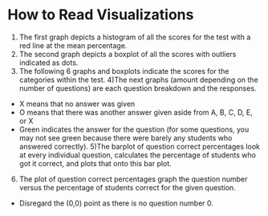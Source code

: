 # How to Read Visualizations
1) The first graph depicts a histogram of all the scores for the test with a red line at the mean percentage.
2) The second graph depicts a boxplot of all the scores with outliers indicated as dots.
3) The following 6 graphs and boxplots indicate the scores for the categories within the test.
4)The next graphs (amount depending on the number of questions) are each question breakdown and the responses.
 * X means that no answer was given
 * O means that there was another answer given aside from A, B, C, D, E, or X
 * Green indicates the answer for the question (for some questions, you may not see green because there were barely any students who answered correctly).
5)The barplot of question correct percentages look at every individual question, calculates the percentage of students who got it correct, and plots that onto this bar plot.
6) The plot of question correct percentages graph the question number versus the percentage of students correct for the given question.
* Disregard the (0,0) point as there is no question number 0.
